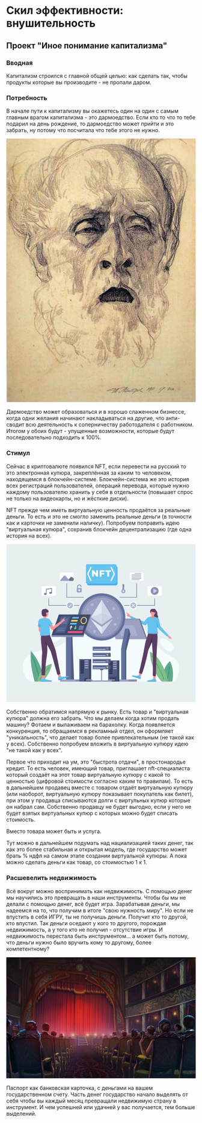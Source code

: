 # Скил эффективности: внушительность

## Проект "Иное понимание капитализма"

### Вводная

Капитализм строился с главной общей целью: как сделать так, чтобы продукты которые вы производите - не пропали даром. 

### Потребность

В начале пути к капитализму вы окажетесь один на один с самым главным врагом капитализма - это дармоедство. Если кто то что то тебе подарил на день рождение, то дармоедство может прийти и это забрать, ну потому что посчитала что тебе этого не нужно. 

![](./Картинки/Агония.jpeg)

Дармоедство может образоваться и в хорошо слаженном бизнессе, когда одни желания начинают накладываться на другие, что анти-сводит всю деятельность к соперничеству работодателя с работником. Итогом у обоих будут - упущенные возможности, которые будут последовательно подходить к 100%.

### Стимул

Сейчас в криптовалюте появился NFT, если перевести на русский то это электронная купюра, закреплённая за каким то человеком, находящемся в блокчейн-системе. Блокчейн-система же это история всех регистраций пользователей, операций перевода, которые нужно каждому пользователю хранить у себя в отдельности (повышает спрос не только на видеокарты, но и жёсткие диски). 

NFT прежде чем иметь виртуальную ценность продаётся за реальные деньги. То есть и это не смогло заменить реальные деньги (в точности как и карточки не заменили наличку). Попробуем поправить идею "виртуальная купюра", сохранив блокчейн децентрализацию (где одна история на всех).

![](./Картинки/nft.jpg)

Собственно обратимся напрямую к рынку. Есть товар и "виртуальная купюра" должна его забрать. Что мы делаем когда хотим продать машину? Фотаем и вылаживаем на барахолку. Когда появляется конкуренция, то обращаемся в рекламный отдел, он оформляет "уникальность", что делает товар более привлекательным (не такой как у всех). Собственно попробуем вложить в виртуальную купюру идею "не такой как у всех".

Первое что приходит на ум, это "быстрота отдачи", в простонародье кредит. То есть человек, имеющий товар, приглашает nft-специалиста который создаёт на этот товар виртуальную купюру с какой то ценностью (цифровой стоимости согласно каким то правилам). То есть в дальнейшем продавец вместе с товаром отдаёт виртуальную купюру (или наоборот, виртуальную купюру показывает покупатель как билет), при этом у продавца списываются долги с виртульных купюр которые он набрал сам. Собственно продавцу не будет выгодно, если у него не будет взятых виртуальных купюр с которых можно будет списать стоимость.

Вместо товара может быть и услуга.

Тут можно в дальнейшем подумать над нациализацией таких денег, так как это более стабильная и открытая модель, где государство может брать % ндфл на самом этапе создании виртуальной купюры. А пока можно сделать деньги как товар, со стоимостью 1 к 1.

### Расшевелить недвижимость

Всё вокруг можно воспринимать как недвижимость. С помощью денег мы научились это превращать в наши инструменты. Чтобы бы мы не делали с помощью денег, всё будет игра. Зарабатывая деньги, мы надеемся на то, что получим в итоге "свою нужность миру". Но если не впустить в себя ИГРУ, ты не получишь деньги. Получит кто то другой, кто впустил. Так деньги оседают у кого то другого, порождая недвижимость, а у того кто не получил - отсутствие игры. И недвижимость перестала быть инструментом... а может быть потому, что деньги нужно было вручить кому то другому, более компетентному?

![](./Картинки/1625811905_1-kartinkin-com-p-stsena-art-art-krasivo-1.jpg)

Паспорт как банковская карточка, с деньгами на вашем государственном счету. Часть денег государство начало выделять от себя чтобы вы каждый месяц превращали недвижимую страну в инструмент. И чем успешней или удачней у вас получается, тем больше выделений.

